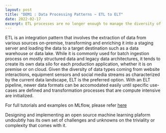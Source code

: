 ```yaml
---
layout: post
title: "DEM1 : Data Processing Patterns ~ ETL to ELT"
date: 2022-02-17
excerpt: ETL processes are no longer enough to manage the diversity of data types and ingestion styles of the modern data landscape. Cloud driven ELT patterns enable for greater scalability and elasticity. In this blog, i investigate the key considerations for a shift to ELT ingestion patterns and the accompanying data management strategy for putting in place.
---
```


ETL is an integration pattern that involves the extraction of data from various sources on-premise, transforming and enriching it into a staging server and loading the data to a target destination such as a data warehouse or data lake. While it is commonly used for batch ingestion process on mostly structured data and legacy data architectures, it tends to create its own data silo for each production application, whether it is on premise or on cloud. Given the diversity of data types coming from website interactions, equipment sensors and social media streams as characterized by the current data landscape, ELT is the preferred option. With an ELT pipeline, newer data formats can be accomodated easily until specific use-cases are defined and transformation processes that are compute intensive are initialized. 



For full tutorials and examples on MLflow, please refer [here](https://mlflow.org/docs/latest/tutorials-and-examples/index.html)

Designing and implementing an open source machine learning plaform undoubtly has its own set of challenges and unknowns on the triviality or complexity that comes with it.  


